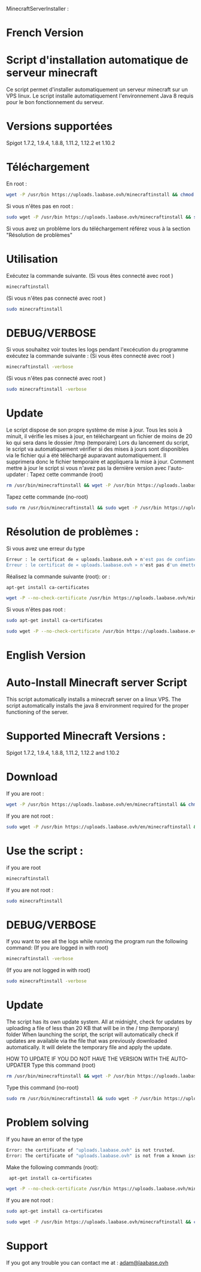 MinecraftServerInstaller :

# French Version

# Script d'installation automatique de serveur minecraft
Ce script permet d'installer automatiquement un serveur minecraft sur un VPS linux. Le script installe automatiquement l'environnement Java 8 requis pour le bon fonctionnement du serveur. 

# Versions supportées 
Spigot 1.7.2, 1.9.4, 1.8.8, 1.11.2, 1.12.2 et 1.10.2

# Téléchargement
En root : 
```bash
wget -P /usr/bin https://uploads.laabase.ovh/minecraftinstall && chmod 0777 /usr/bin/minecraftinstall

```

Si vous n'êtes pas en root : 
```bash
sudo wget -P /usr/bin https://uploads.laabase.ovh/minecraftinstall && sudo chmod 0777 /usr/bin/minecraftinstall
```
Si vous avez un problème lors du téléchargement référez vous à la section "Résolution de problèmes"

# Utilisation
Exécutez la commande suivante.
(Si vous êtes connecté avec root ) 
```bash
minecraftinstall
```

(Si vous n'êtes pas connecté avec root )

```bash
sudo minecraftinstall
```

# DEBUG/VERBOSE

Si vous souhaitez voir toutes les logs pendant l'excécution du programme exécutez la commande suivante :
(Si vous êtes connecté avec root ) 
```bash
minecraftinstall -verbose
```
(Si vous n'êtes pas connecté avec root )

```bash
sudo minecraftinstall -verbose
```
# Update

Le script dispose de son propre système de mise à jour. Tous les sois à minuit, il vérifie les mises à jour, en téléchargeant un fichier de moins de 20 ko qui sera dans le dossier /tmp (temporaire)
Lors du lancement du script, le script va automatiquement vérifier si des mises à jours sont disponibles via le fichier qui a été téléchargé auparavant automatiquement.
Il supprimera donc le fichier temporaire et appliquera la mise à jour.
Comment mettre à jour le script si vous n'avez pas la dernière version avec l'auto-updater :
Tapez cette commande (root)
``` bash
rm /usr/bin/minecraftinstall && wget -P /usr/bin https://uploads.laabase.ovh/minecraftinstall && chmod 0777 /usr/bin/minecraftinstall 
```

Tapez cette commande (no-root)
```bash
sudo rm /usr/bin/minecraftinstall && sudo wget -P /usr/bin https://uploads.laabase.ovh/minecraftinstall && sudo chmod 0777 /usr/bin/minecraftinstall
```


# Résolution de problèmes :

Si vous avez une erreur du type  
```bash
Erreur : le certificat de « uploads.laabase.ovh » n'est pas de confiance.
Erreur : le certificat de « uploads.laabase.ovh » n'est pas d'un émetteur connu.
``` 
Réalisez la commande suivante (root): 
or : 
```bash
apt-get install ca-certificates
``` 

```bash
wget -P --no-check-certificate /usr/bin https://uploads.laabase.ovh/minecraftinstall && chmod 0777 /usr/bin/minecraftinstall
``` 

Si vous n'êtes pas root : 
```bash
sudo apt-get install ca-certificates
``` 

```bash
sudo wget -P --no-check-certificate /usr/bin https://uploads.laabase.ovh/minecraftinstall && chmod 0777 /usr/bin/minecraftinstall
``` 

# English Version

# Auto-Install Minecraft server Script
This script automatically installs a minecraft server on a linux VPS. The script automatically installs the java 8 environment required for the proper functioning of the server.

# Supported Minecraft Versions : 

Spigot 1.7.2, 1.9.4, 1.8.8, 1.11.2, 1.12.2 and 1.10.2

# Download
If you are root : 
```bash
wget -P /usr/bin https://uploads.laabase.ovh/en/minecraftinstall && chmod 0777 /usr/bin/minecraftinstall

```

If you are not root : 

```bash
sudo wget -P /usr/bin https://uploads.laabase.ovh/en/minecraftinstall && sudo chmod 0777 /usr/bin/minecraftinstall

```

# Use the script : 

if you are root
```bash
minecraftinstall
```

If you are not root : 

```bash
sudo minecraftinstall
``` 

# DEBUG/VERBOSE

If you want to see all the logs while running the program run the following command:
(If you are logged in with root)

```bash
minecraftinstall -verbose
```
(If you are not logged in with root)

```bash
sudo minecraftinstall -verbose
```
# Update

The script has its own update system. All at midnight, check for updates by uploading a file of less than 20 KB that will be in the / tmp (temporary) folder
When launching the script, the script will automatically check if updates are available via the file that was previously downloaded automatically.
It will delete the temporary file and apply the update.

HOW TO UPDATE IF YOU DO NOT HAVE THE VERSION WITH THE AUTO-UPDATER
Type this command (root)
``` bash
rm /usr/bin/minecraftinstall && wget -P /usr/bin https://uploads.laabase.ovh/en/minecraftinstall && chmod 0777 /usr/bin/minecraftinstall 
```

Type this command (no-root)
```bash
sudo rm /usr/bin/minecraftinstall && sudo wget -P /usr/bin https://uploads.laabase.ovh/en/minecraftinstall && sudo chmod 0777 /usr/bin/minecraftinstall
```
# Problem solving

If you have an error of the type
```bash
Error: the certificate of "uploads.laabase.ovh" is not trusted.
Error: The certificate of "uploads.laabase.ovh" is not from a known issuer.
```
Make the following commands (root):
```bash
 apt-get install ca-certificates
``` 
```bash
wget -P --no-check-certificate /usr/bin https://uploads.laabase.ovh/minecraftinstall && chmod 0777 /usr/bin/minecraftinstall
``` 
If you are not root : 
```bash
sudo apt-get install ca-certificates
``` 

```bash
sudo wget -P /usr/bin https://uploads.laabase.ovh/minecraftinstall && chmod 0777 /usr/bin/minecraftinstall
```
# Support

If you got any trouble you can contact me at : adam@laabase.ovh

